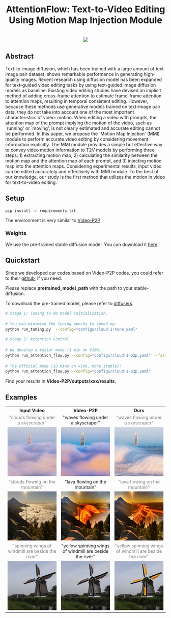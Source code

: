 <div align="center">

<h1>AttentionFlow: Text-to-Video Editing Using Motion Map Injection Module</h1>

<!-- <h3><a href="https://arxiv.org/abs/2303.17599"> Accept되면 링크 넣기 AttentionFlow: Text-to-Video Editing Using Motion Map Injection Module</a></h3> -->

<!-- 나중에 우리 이름 넣고 고치기 [Wen Wang](https://scholar.google.com/citations?user=1ks0R04AAAAJ&hl=zh-CN)<sup>1*</sup>, &nbsp; [Kangyang Xie](https://github.com/felix-ky)<sup>1*</sup>, &nbsp; [Zide Liu](https://github.com/zideliu)<sup>1*</sup>, &nbsp; [Hao Chen](https://scholar.google.com.au/citations?user=FaOqRpcAAAAJ&hl=en)<sup>1</sup>, &nbsp; [Yue Cao](http://yue-cao.me/)<sup>2</sup>, &nbsp; [Xinlong Wang](https://www.xloong.wang/)<sup>2</sup>, &nbsp; [Chunhua Shen](https://cshen.github.io/)<sup>1</sup> --> 
<!-- <sup>1</sup>[ZJU](https://www.zju.edu.cn/english/), &nbsp; <sup>2</sup>[BAAI](https://www.baai.ac.cn/english.html) -->

<br>

<image src="results/figure1.jpg" />
<br>

</div>

<h2>Abstract</h2>
Text-to-image diffusion, which has been trained with a large amount of text-image pair dataset, shows remarkable performance in generating high-quality images. Recent research using diffusion model has been expanded for text-guided video editing tasks by using text-guided image diffusion models as baseline. Existing video editing studies have devised an implicit method of adding cross-frame attention to estimate frame-frame attention to attention maps, resulting in temporal consistent editing. However, because these methods use generative models trained on text-image pair data, they do not take into account one of the most important characteristics of video: motion. When editing a video with prompts, the attention map of the prompt implying the motion of the video, such as `running' or `moving', is not clearly estimated and accurate editing cannot be performed. In this paper, we propose the `Motion Map Injection' (MMI) module to perform accurate video editing by considering movement information explicitly. The MMI module provides a simple but effective way to convey video motion information to T2V models by performing three steps: 1) extracting motion map, 2) calculating the similarity between the motion map and the attention map of each prompt, and 3) injecting motion map into the attention maps.  Considering experimental results, input video can be edited accurately and effectively with MMI module. To the best of our knowledge, our study is the first method that utilizes the motion in video for text-to-video editing.


## Setup

```shell
pip install -r requirements.txt
```
The environment is very similar to [Video-P2P](https://github.com/ShaoTengLiu/Video-P2P)

### Weights

We use the pre-trained stable diffusion model. You can download it [here](https://huggingface.co/runwayml/stable-diffusion-v1-5). 


## Quickstart

Since we developed our codes based on Video-P2P codes, you could refer to their [github](https://github.com/ShaoTengLiu/Video-P2P), if you need.

Please replace **pretrained_model_path** with the path to your stable-diffusion.

To download the pre-trained model, please refer to [diffusers](https://github.com/huggingface/diffusers).


``` bash
# Stage 1: Tuning to do model initialization.

# You can minimize the tuning epochs to speed up.
python run_tuning.py  --config="configs/cloud-1-tune.yaml"
```

``` bash
# Stage 2: Attention Control

# We develop a faster mode (1 min on V100):
python run_attention_flow.py --config="configs/cloud-1-p2p.yaml" --fast

# The official mode (10 mins on V100, more stable):
python run_attention_flow.py --config="configs/cloud-1-p2p.yaml"
```

Find your results in **Video-P2P/outputs/xxx/results**.


## Examples
<table class="center">
<tr>
  <td align="center" ><b>Input Video</b></td>
  <td align="center" ><b>Video-P2P</b></td>
  <td align="center" ><b>Ours</b></td>
</tr>

 <tr>
  <td align="center" width=25% style="text-align:center;color:gray;">"clouds flowing under a skyscraper"</td>
  <td align="center" width=25% style="text-align:center;">"waves flowing under a skyscraper"</td>
  <td align="center" width=25% style="text-align:center;color:gray;">"waves flowing under a skyscraper"</td>
</tr>

<tr>
  <td align="center" style colspan="1"><img src="results/clouds-waves-input.gif" loop=infinite></td>
  <td align="center" style colspan="1"><img src="results/clouds-waves-existing.gif"></td>
  <td align="center" style colspan="1"><img src="results/clouds-waves-MMI.gif"></td>
</tr>


<tr>
  <td align="center" width=25% style="text-align:center;color:gray;">"clouds flowing on the mountain"</td>
  <td align="center" width=25% style="text-align:center;">"lava flowing on the mountain"</td>
  <td align="center" width=25% style="text-align:center;color:gray;">"lava flowing on the mountain"</td>
</tr>

<tr>
  <td align="center" style colspan="1"><img src="results/clouds-lava-input.gif"></td>
  <td align="center" style colspan="1"><img src="results/clouds-lava-existing.gif"></td>
  <td align="center" style colspan="1"><img src="results/clouds-lava-MMI.gif"></td>       
</tr>

<tr>
  <td align="center" width=25% style="text-align:center;color:gray;">"spinning wings of windmill are beside the river"</td>
  <td align="center" width=25% style="text-align:center;">"yellow spinning wings of windmill are beside the river"</td>
  <td align="center" width=25% style="text-align:center;color:gray;">"yellow spinning wings of windmill are beside the river"</td>
</tr>

<tr>
  <td align="center" style colspan="1"><img src="results/yellow-wings-input.gif"></td>
  <td align="center" style colspan="1"><img src="results/yellow-wings-existing.gif"></td>
  <td align="center" style colspan="1"><img src="results/yellow-wings-MMI.gif"></td>       
</tr>
</table>

